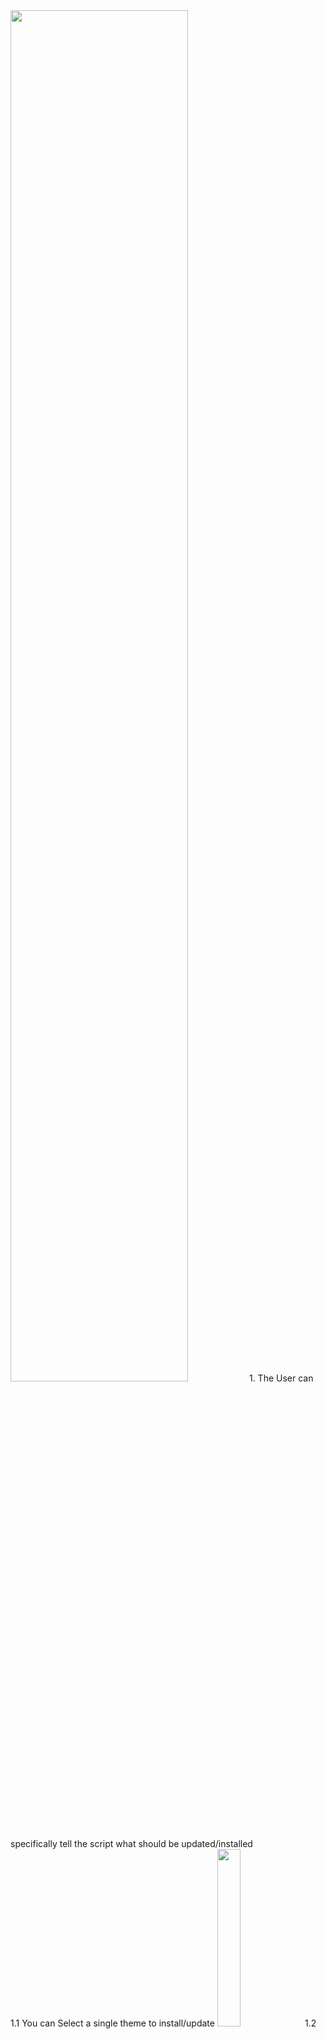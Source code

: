 
<img src="https://user-images.githubusercontent.com/77844672/148182316-e14e6f7f-e919-4c88-8940-19b0db0fa9ff.png" width="75%" height="75%">
1. The User can specifically tell the script what should be updated/installed<br>
1.1 You can Select a single theme to install/update
<img src="https://user-images.githubusercontent.com/77844672/185554262-1a36507a-0219-4299-9bbc-cdfff4a79517.png" width="27%" height="27%">
1.2 or you can make a multi select with ctrl(strg) or by draging the mouse over 
<img src="https://user-images.githubusercontent.com/77844672/185554184-ece5aaf0-6778-4312-aa17-b91c81add038.png" width="27%" height="27%">

<br>
2. You can even select one or more themes and press 'GitHub', then your Browser will open the GitHub Pages from the creator of the theme
<img src="https://user-images.githubusercontent.com/77844672/185554845-bfce3980-e63d-4131-9e1f-e12399ff2648.png" width="27%" height="27%">
<br><br>


<img src="https://user-images.githubusercontent.com/77844672/148183859-f3a245c0-38b1-4d79-bf23-cddecfd9dc2c.png" width="75%" height="75%">


Download Updater/Installer from here:
1. <a href="https://github.com/Wargamer-Senpai/updateTS5Themes/releases/latest/download/TS5.Theme.Manager.exe">Latest Release</a>




<br>

<!--
<img src="https://user-images.githubusercontent.com/77844672/148183999-142601b1-d520-4e6b-a1cd-61fb6983aa8c.png" width="75%" height="75%">


<h2>Known:</h2>

Chrome/Firefox/etc. will say its a weird file and will say something like: 

<img src="https://user-images.githubusercontent.com/77844672/148185201-79752da6-e5cd-4b74-8bbd-b82f05e4c4cc.png" width="40%" height="40%">
#normaly you can just ignore it, like:

<img src="https://user-images.githubusercontent.com/77844672/148185359-6ebbd65b-c4c6-48d1-b674-cc3eb363fd85.png" width="10%" height="10%">

-->




If you want your theme added just PM me on TS5 Wargamer@myteamspeak.com,in the forum or make an issue, then i can add your theme to the source code. 

